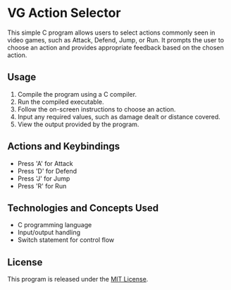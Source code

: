 # VG Action Selector

This simple C program allows users to select actions commonly seen in video games, such as Attack, Defend, Jump, or Run. It prompts the user to choose an action and provides appropriate feedback based on the chosen action.

## Usage

1. Compile the program using a C compiler.
2. Run the compiled executable.
3. Follow the on-screen instructions to choose an action.
4. Input any required values, such as damage dealt or distance covered.
5. View the output provided by the program.

## Actions and Keybindings

- Press 'A' for Attack
- Press 'D' for Defend
- Press 'J' for Jump
- Press 'R' for Run

## Technologies and Concepts Used

- C programming language
- Input/output handling
- Switch statement for control flow

## License

This program is released under the [MIT License](LICENSE).
